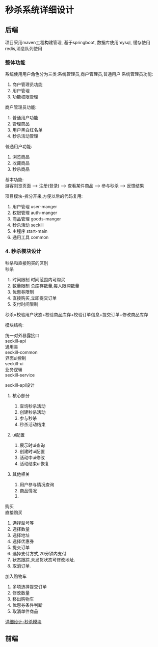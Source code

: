 # 秒杀系统详细设计

## 后端
项目采用maven工程构建管理, 基于springboot, 数据库使用mysql, 缓存使用redis,消息队列使用

### 整体功能
系统使用用户角色分为三类:系统管理员,商户管理员,普通用户
系统管理员功能:
1. 商户管理员功能  
2. 用户管理  
3. 功能权限管理  


商户管理员功能:
1. 普通用户功能  
2. 管理商品  
3. 用户黑白红名单  
4. 秒杀活动管理


普通用户功能:
1. 浏览商品  
2. 收藏商品  
3. 秒杀商品  


基本功能:  
游客浏览页面 --> 注册(登录) --> 查看某件商品 --> 参与秒杀 --> 反馈结果

项目模块-拆分开来,方便以后的代码复用:  
1. 用户管理 user-manger  
2. 权限管理 auth-manger  
3. 商品管理 goods-manger  
4. 秒杀活动 seckill  
5. 主程序 start-main  
6. 通用工具 common  


### 4. 秒杀模块设计  


秒杀和直接购买的区别  
秒杀  
1. 时间限制 时间范围内可购买
2. 数量限制 总库存数量,每人限购数量
3. 优惠券限制
4. 直接购买,立即提交订单  
5. 支付时间限制

秒杀=校验用户状态+校验商品库存+校验订单信息+提交订单+修改商品库存  


模块结构:

统一对外暴露接口  
seckill-api  
通用类  
seckill-common  
界面ui控制  
seckill-ui  
业务逻辑  
seckill-service

seckill-api设计
1. 核心部分  
    1. 查询秒杀活动
    2. 创建秒杀活动
    3. 参与秒杀
    4. 秒杀活动结束
    
2. ui配置
    1. 展示时ui查询
    2. 创建时ui配置
    3. 活动中ui修改
    4. 活动结束ui恢复
    
3. 其他相关
    1. 用户参与情况查询
    2. 商品情况
    3. 

购买  
直接购买
1. 选择型号等  
2. 选择数量
3. 选择地址  
4. 选择优惠券  
5. 提交订单  
6. 选择支付方式,20分钟内支付  
7. 状态跟踪,未发货状态可修改地址.
8. 取消订单.  

加入购物车
1. 多项选择提交订单
2. 修改数量
3. 移出购物车
4. 优惠券条件判断
5. 取消单件商品

[详细设计-秒杀模块](./详细设计-秒杀模块.md)

### 
## 前端